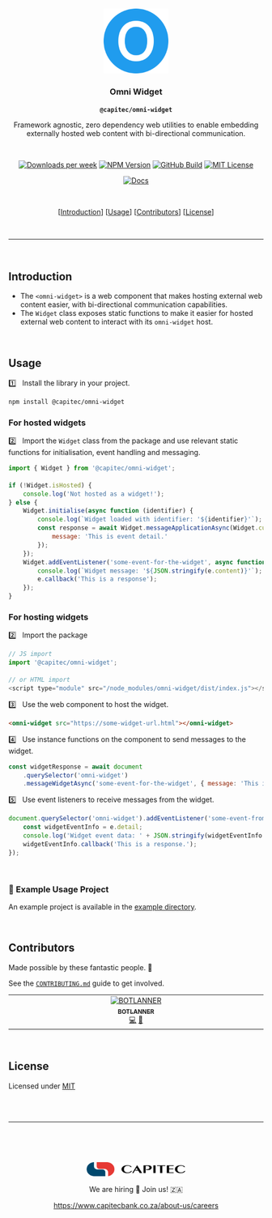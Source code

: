 <br>

<p align="center"><img src="./docs/logos/omni.png" width="128" height="128"/></p>

<h3 align="center">Omni Widget</h3>
<p align="center"><strong><code>@capitec/omni-widget</code></strong></p>
<p align="center">Framework agnostic, zero dependency web utilities to enable embedding externally hosted web content with bi-directional communication.</p>

<br />

<p align="center">
	<a href="https://npmcharts.com/compare/@capitec/omni-widget?minimal=true"><img alt="Downloads per week" src="https://img.shields.io/npm/dw/@capitec/omni-widget.svg" height="20"/></a>
	<a href="https://www.npmjs.com/package/@capitec/omni-widget"><img alt="NPM Version" src="https://img.shields.io/npm/v/@capitec/omni-widget.svg" height="20"/></a>
	<a href="https://github.com/capitec/omni-widget/actions/workflows/build.yml"><img alt="GitHub Build" src="https://github.com/capitec/omni-widget/actions/workflows/build.yml/badge.svg" height="20"/></a>
	<a href="https://github.com/capitec/omni-widget/blob/develop/LICENSE"><img alt="MIT License" src="https://img.shields.io/github/license/capitec/omni-widget" height="20"/></a>
</p>
<p align="center">
	<a href="https://capitec.github.io/open-source/docs/omni-widget"><img alt="Docs" src="https://img.shields.io/static/v1?label=docs&message=capitec.github.io/open-source&color=blue&style=flat-square" /></a>
</p>

<br/>

<p align="center">
	[<a href="#introduction">Introduction</a>]
	[<a href="#usage">Usage</a>]
	[<a href="#contributors">Contributors</a>]
	[<a href="#license">License</a>]
</p>

<br/>

---

<br />

## Introduction

-   The `<omni-widget>` is a web component that makes hosting external web content easier, with bi-directional communication capabilities.
-   The `Widget` class exposes static functions to make it easier for hosted external web content to interact with its `omni-widget` host.

<br />

## Usage

1️⃣ &nbsp; Install the library in your project.

```bash
npm install @capitec/omni-widget
```

### For hosted widgets

2️⃣ &nbsp; Import the `Widget` class from the package and use relevant static functions for initialisation, event handling and messaging.

```js
import { Widget } from '@capitec/omni-widget';

if (!Widget.isHosted) {
    console.log('Not hosted as a widget!');
} else {
    Widget.initialise(async function (identifier) {
        console.log(`Widget loaded with identifier: '${identifier}'`);
        const response = await Widget.messageApplicationAsync(Widget.currentIdentifier, 'some-event-from-the-widget', {
            message: 'This is event detail.'
        });
    });
    Widget.addEventListener('some-event-for-the-widget', async function (e) {
        console.log(`Widget message: '${JSON.stringify(e.content)}'`);
        e.callback('This is a response');
    });
}
```

### For hosting widgets

2️⃣ &nbsp; Import the package

```js
// JS import
import '@capitec/omni-widget';

// or HTML import
<script type="module" src="/node_modules/omni-widget/dist/index.js"></script>;
```

3️⃣ &nbsp; Use the web component to host the widget.

```html
<omni-widget src="https://some-widget-url.html"></omni-widget>
```

4️⃣ &nbsp; Use instance functions on the component to send messages to the widget.

```js
const widgetResponse = await document
    .querySelector('omni-widget')
    .messageWidgetAsync('some-event-for-the-widget', { message: 'This is event detail.' });
```

5️⃣ &nbsp; Use event listeners to receive messages from the widget.

```js
document.querySelector('omni-widget').addEventListener('some-event-from-the-widget', function (e) {
    const widgetEventInfo = e.detail;
    console.log('Widget event data: ' + JSON.stringify(widgetEventInfo.content));
    widgetEventInfo.callback('This is a response.');
});
```

<br>

### 🚩 Example Usage Project

An example project is available in the [example directory](https://github.com/capitec/omni-widget/tree/develop/example).

<br>

## Contributors

Made possible by these fantastic people. 💖

See the [`CONTRIBUTING.md`](./CONTRIBUTING.md) guide to get involved.

<!-- ALL-CONTRIBUTORS-LIST:START - Do not remove or modify this section -->
<!-- prettier-ignore-start -->
<!-- markdownlint-disable -->
<table>
  <tbody>
    <tr>
      <td align="center" valign="top" width="14.28%"><a href="https://github.com/BOTLANNER"><img src="https://avatars.githubusercontent.com/u/16349308?v=4?s=100" width="100px;" alt="BOTLANNER"/><br /><sub><b>BOTLANNER</b></sub></a><br /><a href="https://github.com/capitec/omni-widget/commits?author=BOTLANNER" title="Code">💻</a> <a href="#tool-BOTLANNER" title="Tools">🔧</a></td>
    </tr>
  </tbody>
</table>

<!-- markdownlint-restore -->
<!-- prettier-ignore-end -->

<!-- ALL-CONTRIBUTORS-LIST:END -->

<br>

## License

Licensed under [MIT](LICENSE)

<br>
<br>
<hr>
<br>
<br>
<br>
<p align="center">
    <picture>
        <source media="(prefers-color-scheme: dark)" srcset="./docs/logos/capitec-logo-white.svg">
        <img alt="Capitec Logo" src="./docs/logos/capitec-logo-color.svg" height="28">
    </picture>
</p>
<p align="center">We are hiring 🤝 Join us! 🇿🇦</p>
<p align="center">
    <a href="https://www.capitecbank.co.za/about-us/careers">https://www.capitecbank.co.za/about-us/careers</a>
</p>

<br>
<br>

